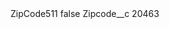 <?xml version="1.0" encoding="UTF-8"?>
<CustomMetadata xmlns="http://soap.sforce.com/2006/04/metadata" xmlns:xsi="http://www.w3.org/2001/XMLSchema-instance" xmlns:xsd="http://www.w3.org/2001/XMLSchema">
    <label>ZipCode511</label>
    <protected>false</protected>
    <values>
        <field>Zipcode__c</field>
        <value xsi:type="xsd:string">20463</value>
    </values>
</CustomMetadata>
